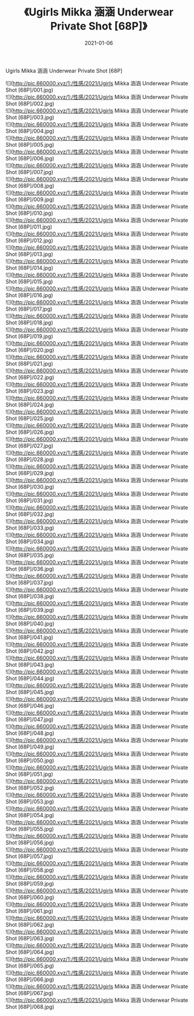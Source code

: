 ﻿---
layout: post
title:  《Ugirls Mikka 涵涵 Underwear Private Shot [68P]》
date:   2021-01-06
img: http://pic.660000.xyz/1:/性感/2021/Ugirls Mikka 涵涵 Underwear Private Shot [68P]/000.jpg
categories: [美女, 清纯, 唯美]
---

Ugirls Mikka 涵涵 Underwear Private Shot [68P]

  ![](http://pic.660000.xyz/1:/性感/2021/Ugirls Mikka 涵涵 Underwear Private Shot [68P]/001.jpg) <br> ![](http://pic.660000.xyz/1:/性感/2021/Ugirls Mikka 涵涵 Underwear Private Shot [68P]/002.jpg) <br> ![](http://pic.660000.xyz/1:/性感/2021/Ugirls Mikka 涵涵 Underwear Private Shot [68P]/003.jpg) <br> ![](http://pic.660000.xyz/1:/性感/2021/Ugirls Mikka 涵涵 Underwear Private Shot [68P]/004.jpg) <br> ![](http://pic.660000.xyz/1:/性感/2021/Ugirls Mikka 涵涵 Underwear Private Shot [68P]/005.jpg) <br> ![](http://pic.660000.xyz/1:/性感/2021/Ugirls Mikka 涵涵 Underwear Private Shot [68P]/006.jpg) <br> ![](http://pic.660000.xyz/1:/性感/2021/Ugirls Mikka 涵涵 Underwear Private Shot [68P]/007.jpg) <br> ![](http://pic.660000.xyz/1:/性感/2021/Ugirls Mikka 涵涵 Underwear Private Shot [68P]/008.jpg) <br> ![](http://pic.660000.xyz/1:/性感/2021/Ugirls Mikka 涵涵 Underwear Private Shot [68P]/009.jpg) <br> ![](http://pic.660000.xyz/1:/性感/2021/Ugirls Mikka 涵涵 Underwear Private Shot [68P]/010.jpg) <br> ![](http://pic.660000.xyz/1:/性感/2021/Ugirls Mikka 涵涵 Underwear Private Shot [68P]/011.jpg) <br> ![](http://pic.660000.xyz/1:/性感/2021/Ugirls Mikka 涵涵 Underwear Private Shot [68P]/012.jpg) <br> ![](http://pic.660000.xyz/1:/性感/2021/Ugirls Mikka 涵涵 Underwear Private Shot [68P]/013.jpg) <br> ![](http://pic.660000.xyz/1:/性感/2021/Ugirls Mikka 涵涵 Underwear Private Shot [68P]/014.jpg) <br> ![](http://pic.660000.xyz/1:/性感/2021/Ugirls Mikka 涵涵 Underwear Private Shot [68P]/015.jpg) <br> ![](http://pic.660000.xyz/1:/性感/2021/Ugirls Mikka 涵涵 Underwear Private Shot [68P]/016.jpg) <br> ![](http://pic.660000.xyz/1:/性感/2021/Ugirls Mikka 涵涵 Underwear Private Shot [68P]/017.jpg) <br> ![](http://pic.660000.xyz/1:/性感/2021/Ugirls Mikka 涵涵 Underwear Private Shot [68P]/018.jpg) <br> ![](http://pic.660000.xyz/1:/性感/2021/Ugirls Mikka 涵涵 Underwear Private Shot [68P]/019.jpg) <br> ![](http://pic.660000.xyz/1:/性感/2021/Ugirls Mikka 涵涵 Underwear Private Shot [68P]/020.jpg) <br> ![](http://pic.660000.xyz/1:/性感/2021/Ugirls Mikka 涵涵 Underwear Private Shot [68P]/021.jpg) <br> ![](http://pic.660000.xyz/1:/性感/2021/Ugirls Mikka 涵涵 Underwear Private Shot [68P]/022.jpg) <br> ![](http://pic.660000.xyz/1:/性感/2021/Ugirls Mikka 涵涵 Underwear Private Shot [68P]/023.jpg) <br> ![](http://pic.660000.xyz/1:/性感/2021/Ugirls Mikka 涵涵 Underwear Private Shot [68P]/024.jpg) <br> ![](http://pic.660000.xyz/1:/性感/2021/Ugirls Mikka 涵涵 Underwear Private Shot [68P]/025.jpg) <br> ![](http://pic.660000.xyz/1:/性感/2021/Ugirls Mikka 涵涵 Underwear Private Shot [68P]/026.jpg) <br> ![](http://pic.660000.xyz/1:/性感/2021/Ugirls Mikka 涵涵 Underwear Private Shot [68P]/027.jpg) <br> ![](http://pic.660000.xyz/1:/性感/2021/Ugirls Mikka 涵涵 Underwear Private Shot [68P]/028.jpg) <br> ![](http://pic.660000.xyz/1:/性感/2021/Ugirls Mikka 涵涵 Underwear Private Shot [68P]/029.jpg) <br> ![](http://pic.660000.xyz/1:/性感/2021/Ugirls Mikka 涵涵 Underwear Private Shot [68P]/030.jpg) <br> ![](http://pic.660000.xyz/1:/性感/2021/Ugirls Mikka 涵涵 Underwear Private Shot [68P]/031.jpg) <br> ![](http://pic.660000.xyz/1:/性感/2021/Ugirls Mikka 涵涵 Underwear Private Shot [68P]/032.jpg) <br> ![](http://pic.660000.xyz/1:/性感/2021/Ugirls Mikka 涵涵 Underwear Private Shot [68P]/033.jpg) <br> ![](http://pic.660000.xyz/1:/性感/2021/Ugirls Mikka 涵涵 Underwear Private Shot [68P]/034.jpg) <br> ![](http://pic.660000.xyz/1:/性感/2021/Ugirls Mikka 涵涵 Underwear Private Shot [68P]/035.jpg) <br> ![](http://pic.660000.xyz/1:/性感/2021/Ugirls Mikka 涵涵 Underwear Private Shot [68P]/036.jpg) <br> ![](http://pic.660000.xyz/1:/性感/2021/Ugirls Mikka 涵涵 Underwear Private Shot [68P]/037.jpg) <br> ![](http://pic.660000.xyz/1:/性感/2021/Ugirls Mikka 涵涵 Underwear Private Shot [68P]/038.jpg) <br> ![](http://pic.660000.xyz/1:/性感/2021/Ugirls Mikka 涵涵 Underwear Private Shot [68P]/039.jpg) <br> ![](http://pic.660000.xyz/1:/性感/2021/Ugirls Mikka 涵涵 Underwear Private Shot [68P]/040.jpg) <br> ![](http://pic.660000.xyz/1:/性感/2021/Ugirls Mikka 涵涵 Underwear Private Shot [68P]/041.jpg) <br> ![](http://pic.660000.xyz/1:/性感/2021/Ugirls Mikka 涵涵 Underwear Private Shot [68P]/042.jpg) <br> ![](http://pic.660000.xyz/1:/性感/2021/Ugirls Mikka 涵涵 Underwear Private Shot [68P]/043.jpg) <br> ![](http://pic.660000.xyz/1:/性感/2021/Ugirls Mikka 涵涵 Underwear Private Shot [68P]/044.jpg) <br> ![](http://pic.660000.xyz/1:/性感/2021/Ugirls Mikka 涵涵 Underwear Private Shot [68P]/045.jpg) <br> ![](http://pic.660000.xyz/1:/性感/2021/Ugirls Mikka 涵涵 Underwear Private Shot [68P]/046.jpg) <br> ![](http://pic.660000.xyz/1:/性感/2021/Ugirls Mikka 涵涵 Underwear Private Shot [68P]/047.jpg) <br> ![](http://pic.660000.xyz/1:/性感/2021/Ugirls Mikka 涵涵 Underwear Private Shot [68P]/048.jpg) <br> ![](http://pic.660000.xyz/1:/性感/2021/Ugirls Mikka 涵涵 Underwear Private Shot [68P]/049.jpg) <br> ![](http://pic.660000.xyz/1:/性感/2021/Ugirls Mikka 涵涵 Underwear Private Shot [68P]/050.jpg) <br> ![](http://pic.660000.xyz/1:/性感/2021/Ugirls Mikka 涵涵 Underwear Private Shot [68P]/051.jpg) <br> ![](http://pic.660000.xyz/1:/性感/2021/Ugirls Mikka 涵涵 Underwear Private Shot [68P]/052.jpg) <br> ![](http://pic.660000.xyz/1:/性感/2021/Ugirls Mikka 涵涵 Underwear Private Shot [68P]/053.jpg) <br> ![](http://pic.660000.xyz/1:/性感/2021/Ugirls Mikka 涵涵 Underwear Private Shot [68P]/054.jpg) <br> ![](http://pic.660000.xyz/1:/性感/2021/Ugirls Mikka 涵涵 Underwear Private Shot [68P]/055.jpg) <br> ![](http://pic.660000.xyz/1:/性感/2021/Ugirls Mikka 涵涵 Underwear Private Shot [68P]/056.jpg) <br> ![](http://pic.660000.xyz/1:/性感/2021/Ugirls Mikka 涵涵 Underwear Private Shot [68P]/057.jpg) <br> ![](http://pic.660000.xyz/1:/性感/2021/Ugirls Mikka 涵涵 Underwear Private Shot [68P]/058.jpg) <br> ![](http://pic.660000.xyz/1:/性感/2021/Ugirls Mikka 涵涵 Underwear Private Shot [68P]/059.jpg) <br> ![](http://pic.660000.xyz/1:/性感/2021/Ugirls Mikka 涵涵 Underwear Private Shot [68P]/060.jpg) <br> ![](http://pic.660000.xyz/1:/性感/2021/Ugirls Mikka 涵涵 Underwear Private Shot [68P]/061.jpg) <br> ![](http://pic.660000.xyz/1:/性感/2021/Ugirls Mikka 涵涵 Underwear Private Shot [68P]/062.jpg) <br> ![](http://pic.660000.xyz/1:/性感/2021/Ugirls Mikka 涵涵 Underwear Private Shot [68P]/063.jpg) <br> ![](http://pic.660000.xyz/1:/性感/2021/Ugirls Mikka 涵涵 Underwear Private Shot [68P]/064.jpg) <br> ![](http://pic.660000.xyz/1:/性感/2021/Ugirls Mikka 涵涵 Underwear Private Shot [68P]/065.jpg) <br> ![](http://pic.660000.xyz/1:/性感/2021/Ugirls Mikka 涵涵 Underwear Private Shot [68P]/066.jpg) <br> ![](http://pic.660000.xyz/1:/性感/2021/Ugirls Mikka 涵涵 Underwear Private Shot [68P]/067.jpg) <br> ![](http://pic.660000.xyz/1:/性感/2021/Ugirls Mikka 涵涵 Underwear Private Shot [68P]/068.jpg) <br>
